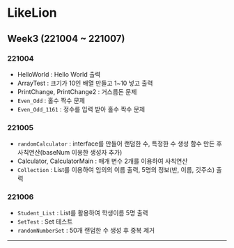 # LikeLion
## Week3 (221004 ~ 221007)
### 221004
- HelloWorld : Hello World 출력
- ArrayTest : 크기가 10인 배열 만들고 1~10 넣고 출력
- PrintChange, PrintChange2 : 거스름돈 문제
- `Even_Odd` : 홀수 짝수 문제
- `Even_Odd_1161` : 정수를 입력 받아 홀수 짝수 문제

### 221005
- `randomCalculator` : interface를 만들어 랜덤한 수, 특정한 수 생성 함수 만든 후 사칙연산(baseNum 이용한 생성자 추가)
- Calculator, CalculatorMain : 매개 변수 2개를 이용하여 사칙연산
- `Collection` : List를 이용하여 임의의 이름 출력, 5명의 정보(반, 이름, 깃주소) 출력

### 221006
- `Student_List` : List를 활용하여 학생이름 5명 출력
- `SetTest` : Set 테스트
- `randomNumberSet` : 50개 랜덤한 수 생성 후 중복 제거

---
